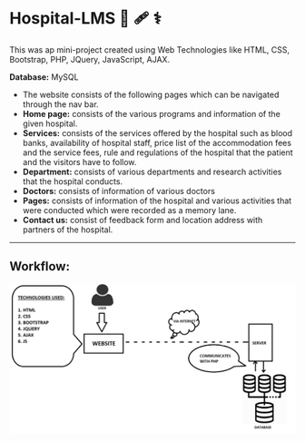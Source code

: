 # Hospital-LMS 🏥 🩹 ⚕️

This was ap mini-project created using Web Technologies like HTML, CSS, Bootstrap, PHP, JQuery, JavaScript, AJAX.

**Database:** MySQL

* The website consists of the following pages which can be navigated through the nav bar.
* **Home page:** consists of the various programs and information of the given hospital.
* **Services:** consists of the services offered by the hospital such as blood banks, availability of hospital staff, price list of the accommodation fees and the service fees, rule and regulations of the hospital that the patient and the visitors have to follow.
* **Department:** consists of various departments and research activities that the hospital conducts.
* **Doctors:** consists of information of various doctors
* **Pages:** consists of information of the hospital and various activities that were conducted which were recorded as a memory lane.
* **Contact us:** consist of feedback form and location address with partners of the hospital.
--------
## Workflow:
![Workflow Diagram](https://github.com/aja512/Hospital-LMS/blob/master/Screenshot%202021-03-06%20at%208.08.51%20PM.png)
